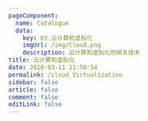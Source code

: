 ```yaml
---
pageComponent: 
  name: Catalogue
  data: 
    key: 03.云计算和虚拟化
    imgUrl: /img/Cloud.png
    description: 云计算和虚拟化的相关技术
title: 云计算和虚拟化
date: 2020-03-11 21:50:54
permalink: /cloud_Virtualization
sidebar: false
article: false
comment: false
editLink: false
---
```

